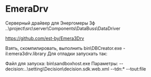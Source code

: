 # EmeraDrv
Серверный драйвер для Энергомеры 3ф
..\project\src\server\Components\DataBuss\DataDriver

https://github.com/est-by/Emera3Drv

Взять, скомпилировать, выполнить bin\DBCreator.exe -il:emera3drv.library
Для отладки запускать так:

Файл для запуска: bin\sandboxhost.exe
Параметры: --decision:..\setting\Decision\decision.sdk.web.xml --tdn:* --tout:file 

